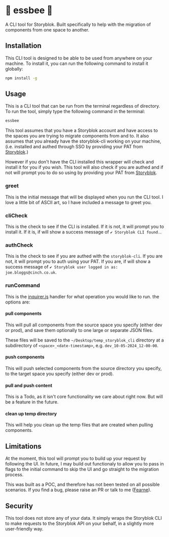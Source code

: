 # 🐍 essbee 🐝

A CLI tool for Storyblok. Built specifically to help with the migration of components from one space to another.

## Installation

This CLI tool is designed to be able to be used from anywhere on your machine. To install it, you can run the following command to install it globally:

```zsh
npm install -g
```

## Usage

This is a CLI tool that can be run from the terminal regardless of directory. To run the tool, simply type the following command in the terminal:

```zsh
essbee
```

This tool assumes that you have a Storyblok account and have access to the spaces you are trying to migrate components from and to. It also assumes that you already have the storyblok-cli working on your machine, (i.e. installed and authed through SSO by providing your PAT from [Storyblok](https://app.storyblok.com/#/me/account?tab=token).)

However if you don't have the CLI installed this wrapper will check and install it for you if you wish. This tool will also check if you are authed and if not will prompt you to do so using by providing your PAT from [Storyblok](https://app.storyblok.com/#/me/account?tab=token).

### greet

This is the initial message that will be displayed when you run the CLI tool.
I love a little bit of ASCII art, so I have included a message to greet you.

### cliCheck

This is the check to see if the CLI is installed.
If it is not, it will prompt you to install it.
If it is, if will show a success message of `✔ Storyblok CLI found.`.

### authCheck

This is the check to see if you are authed with the `storyblok-cli`.
If you are not, it will prompt you to auth using your PAT.
If you are, if will show a success message of `✔ Storyblok user logged in as: joe.bloggs@cinch.co.uk`.

### runCommand

This is the [inquirer.js](https://www.npmjs.com/package/inquirer#question) handler for what operation you would like to run.
the options are:

#### pull components

This will pull all components from the source space you specify (either dev or prod), and save them optionally to one large or separate JSON files.

These files will be saved to the `~/Desktop/temp_storyblok_cli` directory at a subdirectory of `<space>_<date-timestamp>`, e.g. `dev_10-05-2024_12-00-00`.

#### push components

This will push selected components from the source directory you specify, to the target space you specify (either dev or prod).

#### pull and push content

This is a Todo, as it isn't core functionality we care about right now. But will be a feature in the future.

#### clean up temp directory

This will help you clean up the temp files that are created when pulling components.

## Limitations

At the moment, this tool will prompt you to build up your request by following the UI. In future, I may build out functionaly to allow you to pass in flags to the initial command to skip the UI and go straight to the migration process.

This was built as a POC, and therefore has not been tested on all possible scenarios. If you find a bug, please raise an PR or talk to me ([Fearne](https://github.com/fearneyork)).

## Security

This tool does not store any of your data. It simply wraps the Storyblok CLI to make requests to the Storyblok API on your behalf, in a slightly more user-friendly way.
